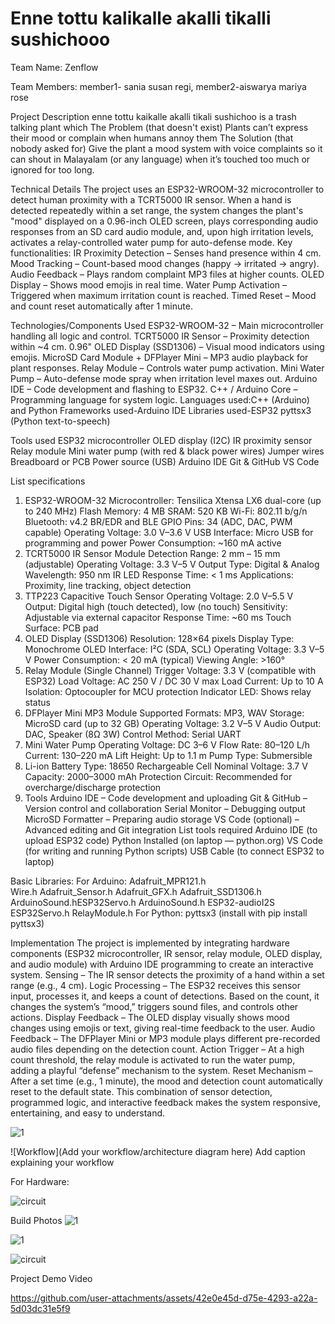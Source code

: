 # Enne tottu kalikalle akalli tikalli sushichooo
Team Name: Zenflow

Team Members:
member1- sania susan regi,
member2-aiswarya mariya rose

Project Description
 enne tottu kaikalle akalli tikali sushichoo is a trash talking plant which 
The Problem (that doesn't exist)
 Plants can’t express their mood or complain when humans annoy them
The Solution (that nobody asked for)
 Give the plant a mood system with voice complaints so it can shout in Malayalam (or any language) when it’s touched too much or ignored for too long.

Technical Details 
The project uses an ESP32-WROOM-32 microcontroller to detect human proximity with a TCRT5000 IR sensor. When a hand is detected repeatedly within a set range, the system changes the plant's "mood" displayed on a 0.96-inch OLED screen, plays corresponding audio responses from an SD card audio module, and, upon high irritation levels, activates a relay-controlled water pump for auto-defense mode.
Key functionalities:
IR Proximity Detection – Senses hand presence within 4 cm.
Mood Tracking – Count-based mood changes (happy → irritated → angry).
Audio Feedback – Plays random complaint MP3 files at higher counts.
OLED Display – Shows mood emojis in real time.
Water Pump Activation – Triggered when maximum irritation count is reached.
Timed Reset – Mood and count reset automatically after 1 minute.

Technologies/Components Used
ESP32-WROOM-32 – Main microcontroller handling all logic and control.
TCRT5000 IR Sensor – Proximity detection within ~4 cm.
0.96" OLED Display (SSD1306) – Visual mood indicators using emojis.
MicroSD Card Module + DFPlayer Mini – MP3 audio playback for plant responses.
Relay Module – Controls water pump activation.
Mini Water Pump – Auto-defense mode spray when irritation level maxes out.
Arduino IDE – Code development and flashing to ESP32.
C++ / Arduino Core – Programming language for system logic.
Languages used:C++ (Arduino) and Python
Frameworks used-Arduino IDE 
Libraries used-ESP32
pyttsx3 (Python text-to-speech)

Tools used
ESP32 microcontroller
OLED display (I2C)
IR proximity sensor
Relay module
Mini water pump (with red & black power wires)
Jumper wires
Breadboard or PCB
Power source (USB)
Arduino IDE 
Git & GitHub 
VS Code 

List specifications
1. ESP32-WROOM-32
Microcontroller: Tensilica Xtensa LX6 dual-core (up to 240 MHz)
Flash Memory: 4 MB
SRAM: 520 KB
Wi-Fi: 802.11 b/g/n
Bluetooth: v4.2 BR/EDR and BLE
GPIO Pins: 34 (ADC, DAC, PWM capable)
Operating Voltage: 3.0 V–3.6 V
USB Interface: Micro USB for programming and power
Power Consumption: ~160 mA active
2. TCRT5000 IR Sensor Module
Detection Range: 2 mm – 15 mm (adjustable)
Operating Voltage: 3.3 V–5 V
Output Type: Digital & Analog
Wavelength: 950 nm IR LED
Response Time: < 1 ms
Applications: Proximity, line tracking, object detection
3. TTP223 Capacitive Touch Sensor
Operating Voltage: 2.0 V–5.5 V
Output: Digital high (touch detected), low (no touch)
Sensitivity: Adjustable via external capacitor
Response Time: ~60 ms
Touch Surface: PCB pad
4. OLED Display (SSD1306)
Resolution: 128×64 pixels
Display Type: Monochrome OLED
Interface: I²C (SDA, SCL)
Operating Voltage: 3.3 V–5 V
Power Consumption: < 20 mA (typical)
Viewing Angle: >160°
5. Relay Module (Single Channel)
Trigger Voltage: 3.3 V (compatible with ESP32)
Load Voltage: AC 250 V / DC 30 V max
Load Current: Up to 10 A
Isolation: Optocoupler for MCU protection
Indicator LED: Shows relay status
6. DFPlayer Mini MP3 Module
Supported Formats: MP3, WAV
Storage: MicroSD card (up to 32 GB)
Operating Voltage: 3.2 V–5 V
Audio Output: DAC, Speaker (8Ω 3W)
Control Method: Serial UART
7. Mini Water Pump
Operating Voltage: DC 3–6 V
Flow Rate: 80–120 L/h
Current: 130–220 mA
Lift Height: Up to 1.1 m
Pump Type: Submersible
8. Li-ion Battery
Type: 18650 Rechargeable Cell
Nominal Voltage: 3.7 V
Capacity: 2000–3000 mAh
Protection Circuit: Recommended for overcharge/discharge protection
9. Tools
Arduino IDE – Code development and uploading
Git & GitHub – Version control and collaboration
Serial Monitor – Debugging output
MicroSD Formatter – Preparing audio storage
VS Code (optional) – Advanced editing and Git integration
List tools required
Arduino IDE (to upload ESP32 code)
Python Installed (on laptop — python.org)
VS Code (for writing and running Python scripts)
USB Cable (to connect ESP32 to laptop)

Basic Libraries:
For Arduino: Adafruit_MPR121.h  
Wire.h
Adafruit_Sensor.h Adafruit_GFX.h
Adafruit_SSD1306.h
ArduinoSound.hESP32Servo.h
ArduinoSound.h
ESP32-audioI2S
ESP32Servo.h
RelayModule.h
For Python: pyttsx3 (install with pip install pyttsx3)


Implementation
The project is implemented by integrating hardware components (ESP32 microcontroller, IR sensor, relay module, OLED display, and audio module) with Arduino IDE programming to create an interactive system.
Sensing – The IR sensor detects the proximity of a hand within a set range (e.g., 4 cm).
Logic Processing – The ESP32 receives this sensor input, processes it, and keeps a count of detections. Based on the count, it changes the system’s “mood,” triggers sound files, and controls other actions.
Display Feedback – The OLED display visually shows mood changes using emojis or text, giving real-time feedback to the user.
Audio Feedback – The DFPlayer Mini or MP3 module plays different pre-recorded audio files depending on the detection count.
Action Trigger – At a high count threshold, the relay module is activated to run the water pump, adding a playful “defense” mechanism to the system.
Reset Mechanism – After a set time (e.g., 1 minute), the mood and detection count automatically reset to the default state.
This combination of sensor detection, programmed logic, and interactive feedback makes the system responsive, entertaining, and easy to understand.

![1](https://github.com/user-attachments/assets/cde9d301-9164-4ca3-9e18-06652a1196c4)

![Workflow](Add your workflow/architecture diagram here) Add caption explaining your workflow

For Hardware:

![circuit](https://github.com/user-attachments/assets/c3be8741-9bee-4d1e-ae3f-86d952163312)


Build Photos
![1](https://github.com/user-attachments/assets/05f61f18-3576-4f34-81d5-f3c07a7ecd6d)


![1](https://github.com/user-attachments/assets/45fb2945-5b83-4491-8998-6e42584460c3)

![circuit](https://github.com/user-attachments/assets/83f2a13e-b506-48bc-b482-94d82b43ae39)


Project Demo
Video


https://github.com/user-attachments/assets/42e0e45d-d75e-4293-a22a-5d03dc31e5f9





 
